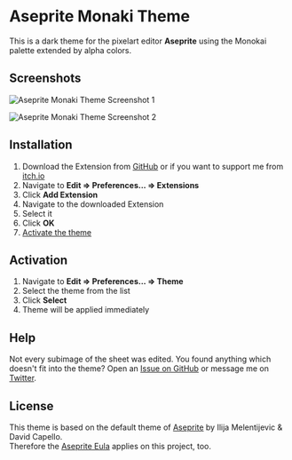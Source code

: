 # Aseprite Monaki Theme
This is a dark theme for the pixelart editor **Aseprite** using the Monokai palette extended by alpha colors.

## Screenshots
![Aseprite Monaki Theme Screenshot 1](https://github.com/el-falso/monaki-theme/blob/gh-pages/screenshots/Screen01.png?raw=true "Screenshot 1")

![Aseprite Monaki Theme Screenshot 2](https://github.com/el-falso/monaki-theme/blob/gh-pages/screenshots/Screen02.png?raw=true "Screenshot 2")

## Installation
1. Download the Extension from [GitHub](https://github.com/el-falso/monaki-theme/releases/latest "Releases &#183; el-falso/monaki-theme") or if you want to support me from [itch.io](https://el-falso.itch.io/monaki-theme "Monaki Theme by eL-Falso")
2. Navigate to **Edit &#8658; Preferences... &#8658; Extensions**
3. Click **Add Extension**
4. Navigate to the downloaded Extension
5. Select it
6. Click **OK**
7. [Activate the theme](#activation)

## Activation
1. Navigate to **Edit &#8658; Preferences... &#8658; Theme**
2. Select the theme from the list
3. Click **Select**
4. Theme will be applied immediately

## Help
Not every subimage of the sheet was edited. You found anything which doesn't fit into the theme? Open an [Issue on GitHub](https://github.com/el-falso/monaki-theme/issues/new "New Issue &#183; el-falso/monaki-theme") or message me on [Twitter](https://twitter.com/not_Falso "eL-Falso (@not_Falso) | Twitter").

## License
This theme is based on the default theme of [Aseprite](http://aseprite.org "Aseprite - Animated sprite editor & pixel art tool") by Ilija Melentijevic & David Capello.  
Therefore the [Aseprite Eula](https://github.com/aseprite/aseprite/blob/master/EULA.txt "aseprite/EULA.txt at master &#183; aseprite/aseprite") applies on this project, too.
